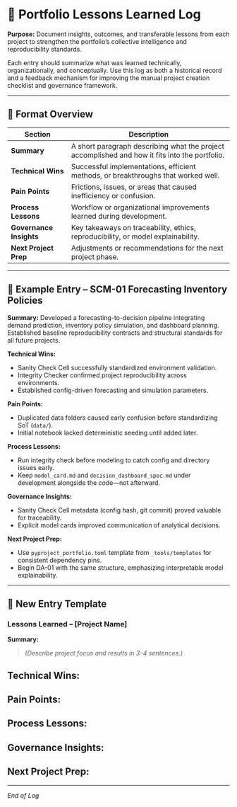 # 📘 Portfolio Lessons Learned Log

**Purpose:**
Document insights, outcomes, and transferable lessons from each project to strengthen the portfolio’s collective intelligence and reproducibility standards.

Each entry should summarize what was learned technically, organizationally, and conceptually.
Use this log as both a historical record and a feedback mechanism for improving the manual project creation checklist and governance framework.

---

## 🧭 Format Overview

| Section | Description |
|----------|-------------|
| **Summary** | A short paragraph describing what the project accomplished and how it fits into the portfolio. |
| **Technical Wins** | Successful implementations, efficient methods, or breakthroughs that worked well. |
| **Pain Points** | Frictions, issues, or areas that caused inefficiency or confusion. |
| **Process Lessons** | Workflow or organizational improvements learned during development. |
| **Governance Insights** | Key takeaways on traceability, ethics, reproducibility, or model explainability. |
| **Next Project Prep** | Adjustments or recommendations for the next project phase. |

---

## 🧩 Example Entry – SCM-01 Forecasting Inventory Policies

**Summary:**
Developed a forecasting-to-decision pipeline integrating demand prediction, inventory policy simulation, and dashboard planning. Established baseline reproducibility contracts and structural standards for all future projects.

**Technical Wins:**
- Sanity Check Cell successfully standardized environment validation.
- Integrity Checker confirmed project reproducibility across environments.
- Established config-driven forecasting and simulation parameters.

**Pain Points:**
- Duplicated data folders caused early confusion before standardizing SoT (`data/`).
- Initial notebook lacked deterministic seeding until added later.

**Process Lessons:**
- Run integrity check before modeling to catch config and directory issues early.
- Keep `model_card.md` and `decision_dashboard_spec.md` under development alongside the code—not afterward.

**Governance Insights:**
- Sanity Check Cell metadata (config hash, git commit) proved valuable for traceability.
- Explicit model cards improved communication of analytical decisions.

**Next Project Prep:**
- Use `pyproject_portfolio.toml` template from `_tools/templates` for consistent dependency pins.
- Begin DA-01 with the same structure, emphasizing interpretable model explainability.

---

## 📜 New Entry Template

### Lessons Learned – [Project Name]

**Summary:**
> *(Describe project focus and results in 3–4 sentences.)*

**Technical Wins:**
-

**Pain Points:**
-

**Process Lessons:**
-

**Governance Insights:**
-

**Next Project Prep:**
-

---

*End of Log*
